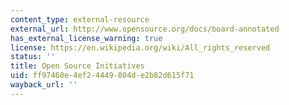 ```yaml
---
content_type: external-resource
external_url: http://www.opensource.org/docs/board-annotated
has_external_license_warning: true
license: https://en.wikipedia.org/wiki/All_rights_reserved
status: ''
title: Open Source Initiatives
uid: ff97460e-4ef2-4449-804d-e2b82d615f71
wayback_url: ''
---
```

